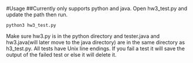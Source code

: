 #Usage
##Currently only supports python and java.
Open hw3_test.py and update the path then run.

```
python3 hw3_test.py
```

Make sure hw3.py is in the python directory and tester.java and hw3.java(will later move to the java directory) are in
the same directory as h3_test.py.
All tests have Unix line endings. If you fail a test it will save the output of the
failed test or else it will delete it.
